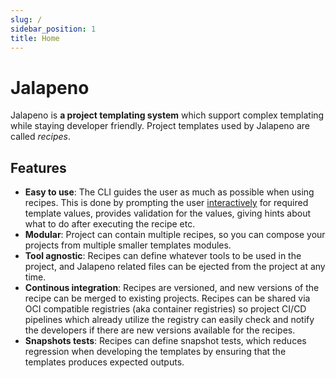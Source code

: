 ```yaml
---
slug: /
sidebar_position: 1
title: Home
---
```


# Jalapeno

Jalapeno is **a project templating system** which support complex templating while staying developer friendly. Project templates used by Jalapeno are called _recipes_.

## Features

- **Easy to use**: The CLI guides the user as much as possible when using recipes. This is done by prompting the user [interactively](https://github.com/charmbracelet/bubbletea) for required template values, provides validation for the values, giving hints about what to do after executing the recipe etc.
- **Modular**: Project can contain multiple recipes, so you can compose your projects from multiple smaller templates modules.
- **Tool agnostic**: Recipes can define whatever tools to be used in the project, and Jalapeno related files can be ejected from the project at any time.
- **Continous integration**: Recipes are versioned, and new versions of the recipe can be merged to existing projects. Recipes can be shared via OCI compatible registries (aka container registries) so project CI/CD pipelines which already utilize the registry can easily check and notify the developers if there are new versions available for the recipes.
- **Snapshots tests**: Recipes can define snapshot tests, which reduces regression when developing the templates by ensuring that the templates produces expected outputs.
